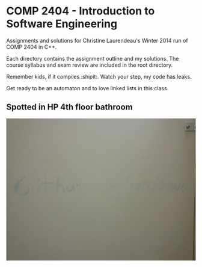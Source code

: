 COMP 2404 - Introduction to Software Engineering
========

Assignments and solutions for Christine Laurendeau's Winter 2014 run of COMP 2404 in C++. 

Each directory contains the assignment outline and my solutions. The course syllabus and exam review are included in the root directory.

Remember kids, if it compiles :shipit:. Watch your step, my code has leaks.

Get ready to be an automaton and to love linked lists in this class.

## Spotted in HP 4th floor bathroom
![GitHub account found in Herzberg 4th floor bathroom](/images/bathroom.jpg)
